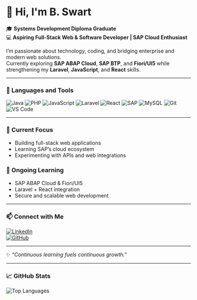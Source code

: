 # 👋 Hi, I'm B. Swart  

🎓 **Systems Development Diploma Graduate**  
💻 **Aspiring Full-Stack Web & Software Developer | SAP Cloud Enthusiast**  

I’m passionate about technology, coding, and bridging enterprise and modern web solutions.  
Currently exploring **SAP ABAP Cloud**, **SAP BTP**, and **Fiori/UI5** while strengthening my **Laravel**, **JavaScript**, and **React** skills.  

---

### 🧰 Languages and Tools
![Java](https://img.shields.io/badge/Java-ED8B00?style=for-the-badge&logo=openjdk&logoColor=white)
![PHP](https://img.shields.io/badge/PHP-777BB4?style=for-the-badge&logo=php&logoColor=white)
![JavaScript](https://img.shields.io/badge/JavaScript-F7DF1E?style=for-the-badge&logo=javascript&logoColor=black)
![Laravel](https://img.shields.io/badge/Laravel-FF2D20?style=for-the-badge&logo=laravel&logoColor=white)
![React](https://img.shields.io/badge/React-20232A?style=for-the-badge&logo=react&logoColor=61DAFB)
![SAP](https://img.shields.io/badge/SAP-B1C1C0?style=for-the-badge&logo=sap&logoColor=black)
![MySQL](https://img.shields.io/badge/MySQL-005C84?style=for-the-badge&logo=mysql&logoColor=white)
![Git](https://img.shields.io/badge/Git-F05032?style=for-the-badge&logo=git&logoColor=white)
![VS Code](https://img.shields.io/badge/VS%20Code-007ACC?style=for-the-badge&logo=visualstudiocode&logoColor=white)

---

### 🚀 Current Focus
- Building full-stack web applications  
- Learning SAP’s cloud ecosystem  
- Experimenting with APIs and web integrations  

### 🌱 Ongoing Learning
- SAP ABAP Cloud & Fiori/UI5  
- Laravel + React integration  
- Secure and scalable web development  

---

### 📫 Connect with Me
[![LinkedIn](https://img.shields.io/badge/LinkedIn-B.Swart-blue?logo=linkedin)](https://linkedin.com/in/b-swart-dev)  
[![GitHub](https://img.shields.io/badge/GitHub-b--swart--dev-black?logo=github)](https://github.com/b-swart-dev)

---

✨ _“Continuous learning fuels continuous growth.”_  

---

### 📈 GitHub Stats
![Top Languages](https://github-readme-stats.vercel.app/api/top-langs/?username=b-swart-dev&layout=compact&theme=tokyonight)
